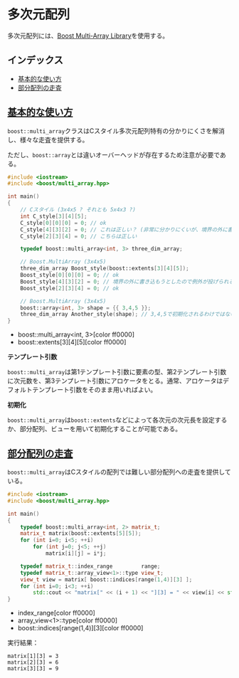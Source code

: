 # 多次元配列

多次元配列には、[Boost Multi-Array Library](http://www.boost.org/doc/libs/release/libs/multi_array/doc/index.html)を使用する。


## インデックス

- [基本的な使い方](#basic-usage)
- [部分配列の走査](#iterate-partial-array)


## <a id="basic-usage" href="#basic-usage">基本的な使い方</a>
`boost::multi_array`クラスはCスタイル多次元配列特有の分かりにくさを解消し、様々な走査を提供する。

ただし、`boost::array`とは違いオーバーヘッドが存在するため注意が必要である。

```cpp example
#include <iostream>
#include <boost/multi_array.hpp>

int main()
{
    // Cスタイル (3x4x5 ? それとも 5x4x3 ?)
    int C_style[3][4][5];
    C_style[0][0][0] = 0; // ok
    C_style[4][3][2] = 0; // これは正しい？ (非常に分かりにくいが、境界の外に書き込もうとしている
    C_style[2][3][4] = 0; // こちらは正しい

    typedef boost::multi_array<int, 3> three_dim_array;

    // Boost.MultiArray (3x4x5)
    three_dim_array Boost_style(boost::extents[3][4][5]);
    Boost_style[0][0][0] = 0; // ok
    Boost_style[4][3][2] = 0; // 境界の外に書き込もうとしたので例外が投げられる
    Boost_style[2][3][4] = 0; // ok

    // Boost.MultiArray (3x4x5)
    boost::array<int, 3> shape = {{ 3,4,5 }};
    three_dim_array Another_style(shape); // 3,4,5で初期化されるわけではないことに注意されたい
}
```
* boost::multi_array<int, 3>[color ff0000]
* boost::extents[3][4][5][color ff0000]

**テンプレート引数**

`boost::multi_array`は第1テンプレート引数に要素の型、第2テンプレート引数に次元数を、第3テンプレート引数にアロケータをとる。通常、アロケータはデフォルトテンプレート引数をそのまま用いればよい。


**初期化**

`boost::multi_array`は`boost::extents`などによって各次元の次元長を設定するか、部分配列、ビューを用いて初期化することが可能である。


## <a id="iterate-partial-array" href="#iterate-partial-array">部分配列の走査</a>

`boost::multi_array`はCスタイルの配列では難しい部分配列への走査を提供している。

```cpp example
#include <iostream>
#include <boost/multi_array.hpp>

int main()
{
    typedef boost::multi_array<int, 2> matrix_t;
    matrix_t matrix(boost::extents[5][5]);
    for (int i=0; i<5; ++i)
        for (int j=0; j<5; ++j)
            matrix[i][j] = i*j;

    typedef matrix_t::index_range         range;
    typedef matrix_t::array_view<1>::type view_t;
    view_t view = matrix[ boost::indices[range(1,4)][3] ];
    for (int i=0; i<3; ++i)
        std::cout << "matrix[" << (i + 1) << "][3] = " << view[i] << std::endl;
}
```
* index_range[color ff0000]
* array_view<1>::type[color ff0000]
* boost::indices[range(1,4)][3][color ff0000]

実行結果：
```
matrix[1][3] = 3
matrix[2][3] = 6
matrix[3][3] = 9
```

